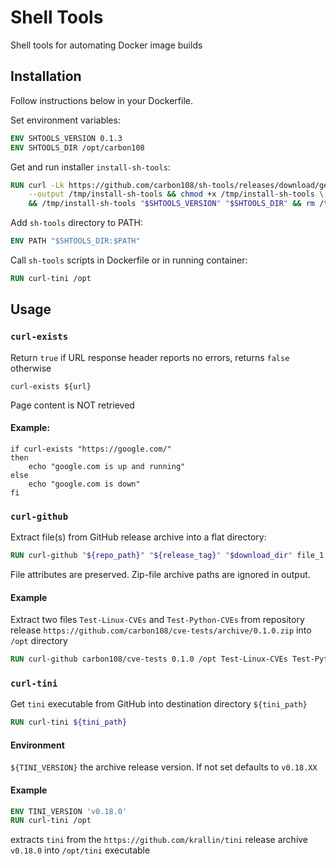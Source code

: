 # Shell Tools

Shell tools for automating Docker image builds

## Installation

Follow instructions below in your Dockerfile.

Set environment variables:

```dockerfile
ENV SHTOOLS_VERSION 0.1.3
ENV SHTOOLS_DIR /opt/carbon108   
```

Get and run installer `install-sh-tools`:

```dockerfile
RUN curl -Lk https://github.com/carbon108/sh-tools/releases/download/get/install-sh-tools \
    --output /tmp/install-sh-tools && chmod +x /tmp/install-sh-tools \
    && /tmp/install-sh-tools "$SHTOOLS_VERSION" "$SHTOOLS_DIR" && rm /tmp/install-sh-tools     
```

Add `sh-tools` directory to PATH:

```dockerfile
ENV PATH "$SHTOOLS_DIR:$PATH"  
```

Call `sh-tools` scripts in Dockerfile or in running container:

```dockerfile
RUN curl-tini /opt 
```

## Usage

### `curl-exists`

Return `true` if URL response header reports no errors, returns `false` otherwise 

```shell script
curl-exists ${url}
```

Page content is NOT retrieved

#### Example:

```shell script
if curl-exists "https://google.com/"
then
    echo "google.com is up and running"
else
    echo "google.com is down"
fi
```

### `curl-github`

Extract file(s) from GitHub release archive into a flat directory:

```dockerfile
RUN curl-github "${repo_path}" "${release_tag}" "$download_dir" file_1 file_2...
```
File attributes are preserved. Zip-file archive paths are ignored in output.
     
#### Example

Extract two files `Test-Linux-CVEs` and `Test-Python-CVEs` from repository release 
`https://github.com/carbon108/cve-tests/archive/0.1.0.zip` into `/opt` directory

```dockerfile
RUN curl-github carbon108/cve-tests 0.1.0 /opt Test-Linux-CVEs Test-Python-CVEs 
``` 
 
### `curl-tini`

Get `tini` executable from GitHub into destination directory `${tini_path}`

```dockerfile
RUN curl-tini ${tini_path}
```    

#### Environment

`${TINI_VERSION}` the archive release version. If not set defaults to `v0.18.XX`
    
#### Example 

```dockerfile
ENV TINI_VERSION 'v0.18.0'
RUN curl-tini /opt
```
extracts `tini` from the `https://github.com/krallin/tini` release archive `v0.18.0`
into `/opt/tini` executable       

